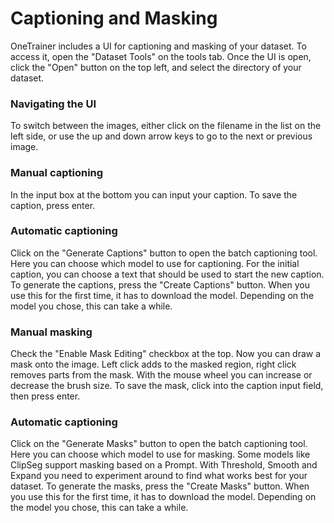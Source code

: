 # Captioning and Masking

OneTrainer includes a UI for captioning and masking of your dataset. To access it, open the "Dataset Tools" on the tools
tab. Once the UI is open, click the "Open" button on the top left, and select the directory of your dataset.

### Navigating the UI

To switch between the images, either click on the filename in the list on the left side, or use the up and down arrow
keys to go to the next or previous image.

### Manual captioning

In the input box at the bottom you can input your caption. To save the caption, press enter.

### Automatic captioning

Click on the "Generate Captions" button to open the batch captioning tool. Here you can choose which model to use for
captioning. For the initial caption, you can choose a text that should be used to start the new caption. To generate the
captions, press the "Create Captions" button. When you use this for the first time, it has to download the model.
Depending on the model you chose, this can take a while.

### Manual masking

Check the "Enable Mask Editing" checkbox at the top. Now you can draw a mask onto the image. Left click adds to the
masked region, right click removes parts from the mask. With the mouse wheel you can increase or decrease the brush
size. To save the mask, click into the caption input field, then press enter.

### Automatic captioning

Click on the "Generate Masks" button to open the batch captioning tool. Here you can choose which model to use for
masking. Some models like ClipSeg support masking based on a Prompt. With Threshold, Smooth and Expand you need to
experiment around to find what works best for your dataset. To generate the masks, press the "Create Masks" button. When
you use this for the first time, it has to download the model. Depending on the model you chose, this can take a while.